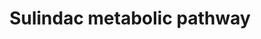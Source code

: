 ---
annotations:
- id: PW:0000002
  parent: classic metabolic pathway
  type: Pathway Ontology
  value: classic metabolic pathway
authors:
- Mkutmon
- MirellaKalafati
- Mick Eikelhof
- Eweitz
description: ''
last-edited: 2021-05-21
organisms:
- Bos taurus
redirect_from:
- /index.php/Pathway:WP3150
- /instance/WP3150
- /instance/WP3150_r117617
revision: r117617
schema-jsonld:
- '@context': https://schema.org/
  '@id': https://wikipathways.github.io/pathways/WP3150.html
  '@type': Dataset
  creator:
    '@type': Organization
    name: WikiPathways
  description: ''
  keywords:
  - CYP1A2
  - CYP1B1
  - MSRA
  - MSRB2
  - MSRB3
  - Sulfindac sulfide
  - Sulindac sulfone
  - Sulindac-R
  - Sulindac-S
  license: CC0
  name: Sulindac metabolic pathway
seo: CreativeWork
title: Sulindac metabolic pathway
wpid: WP3150
---